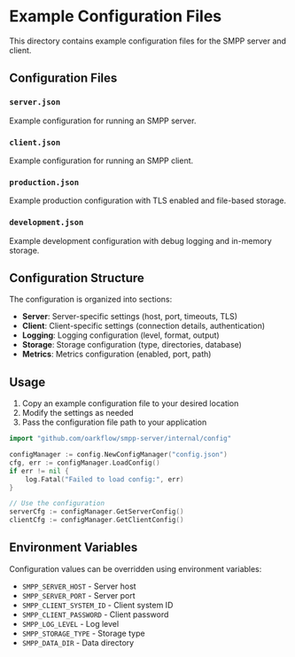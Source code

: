 # Example Configuration Files

This directory contains example configuration files for the SMPP server and client.

## Configuration Files

### `server.json`
Example configuration for running an SMPP server.

### `client.json`
Example configuration for running an SMPP client.

### `production.json`
Example production configuration with TLS enabled and file-based storage.

### `development.json`
Example development configuration with debug logging and in-memory storage.

## Configuration Structure

The configuration is organized into sections:

- **Server**: Server-specific settings (host, port, timeouts, TLS)
- **Client**: Client-specific settings (connection details, authentication)
- **Logging**: Logging configuration (level, format, output)
- **Storage**: Storage configuration (type, directories, database)
- **Metrics**: Metrics configuration (enabled, port, path)

## Usage

1. Copy an example configuration file to your desired location
2. Modify the settings as needed
3. Pass the configuration file path to your application

```go
import "github.com/oarkflow/smpp-server/internal/config"

configManager := config.NewConfigManager("config.json")
cfg, err := configManager.LoadConfig()
if err != nil {
    log.Fatal("Failed to load config:", err)
}

// Use the configuration
serverCfg := configManager.GetServerConfig()
clientCfg := configManager.GetClientConfig()
```

## Environment Variables

Configuration values can be overridden using environment variables:

- `SMPP_SERVER_HOST` - Server host
- `SMPP_SERVER_PORT` - Server port
- `SMPP_CLIENT_SYSTEM_ID` - Client system ID
- `SMPP_CLIENT_PASSWORD` - Client password
- `SMPP_LOG_LEVEL` - Log level
- `SMPP_STORAGE_TYPE` - Storage type
- `SMPP_DATA_DIR` - Data directory
